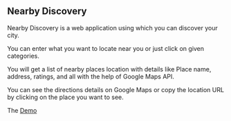 
## Nearby Discovery

Nearby Discovery is a web application using which you can discover your city. 

You can enter what you want to locate near you or just click on given categories.

You will get a list of nearby places location with details like Place name, address, ratings, and all with the help of Google Maps API.

You can see the directions details on Google Maps or copy the location URL by clicking on the place you want to see.

The [Demo](https://near-by-discovery.vercel.app/)


